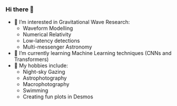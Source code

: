 ### Hi there 👋
- 🔭 I’m interested in Gravitational Wave Research:
  - Waveform Modelling
  - Numerical Relativity
  - Low-latency detections
  - Multi-messenger Astronomy
- 🌱 I’m currently learning Machine Learning techniques (CNNs and Transformers)
- 💬 My hobbies include:
  - Night-sky Gazing
  - Astrophotography
  - Macrophotography
  - Swimming
  - Creating fun plots in Desmos
<!--
**YuviAndBeyond/YuviAndBeyond** is a ✨ _special_ ✨ repository because its `README.md` (this file) appears on your GitHub profile.

Here are some ideas to get you started:

- 🔭 I’m currently working on ...
- 🌱 I’m currently learning ...
- 👯 I’m looking to collaborate on ...
- 🤔 I’m looking for help with ...
- 💬 Ask me about ...
- 📫 How to reach me: ...
- 😄 Pronouns: ...
- ⚡ Fun fact: ...
-->
